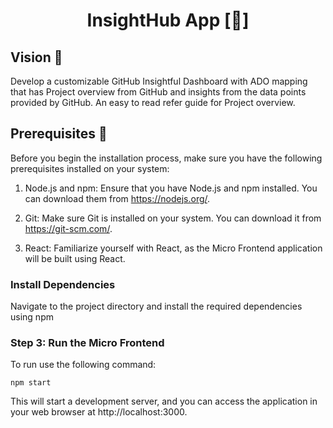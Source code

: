 <div style="width: 40%; margin: 0 auto;">

</div>

<div align="center">
	<h1>
		<a >InsightHub App [🚀]</a>
	</h1>
</div>


## Vision 🌱
Develop a customizable GitHub Insightful Dashboard with ADO mapping that has Project overview from GitHub and insights from the data points provided by GitHub. An easy to read refer guide for Project overview.

## Prerequisites 👷

Before you begin the installation process, make sure you have the following prerequisites installed on your system:

1. Node.js and npm: Ensure that you have Node.js and npm installed. You can download them from https://nodejs.org/.

2. Git: Make sure Git is installed on your system. You can download it from https://git-scm.com/.

3. React: Familiarize yourself with React, as the Micro Frontend application will be built using React.



### Install Dependencies

Navigate to the project directory and install the required dependencies using npm

### Step 3: Run the Micro Frontend

To run use the following command:

```
npm start
```

This will start a development server, and you can access the application in your web browser at http://localhost:3000.


